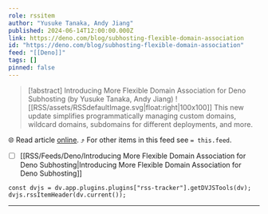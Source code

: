 ```yaml
---
role: rssitem
author: "Yusuke Tanaka, Andy Jiang"
published: 2024-06-14T12:00:00.000Z
link: https://deno.com/blog/subhosting-flexible-domain-association
id: "https://deno.com/blog/subhosting-flexible-domain-association"
feed: "[[Deno]]"
tags: []
pinned: false
---
```


> [!abstract] Introducing More Flexible Domain Association for Deno Subhosting (by Yusuke Tanaka, Andy Jiang)
> ![[RSS/assets/RSSdefaultImage.svg|float:right|100x100]] This new update simplifies programmatically managing custom domains, wildcard domains, subdomains for different deployments, and more.

🌐 Read article [online](https://deno.com/blog/subhosting-flexible-domain-association). ⤴ For other items in this feed see `= this.feed`.

- [ ] [[RSS/Feeds/Deno/Introducing More Flexible Domain Association for Deno Subhosting|Introducing More Flexible Domain Association for Deno Subhosting]]

~~~dataviewjs
const dvjs = dv.app.plugins.plugins["rss-tracker"].getDVJSTools(dv);
dvjs.rssItemHeader(dv.current());
~~~

- - -
